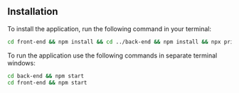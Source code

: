 ## Installation

To install the application, run the following command in your terminal:

```bash
cd front-end && npm install && cd ../back-end && npm install && npx prisma generate && npx prisma migrate dev --name init && npx ts-node util/seed.ts
```

To run the application use the following commands in separate terminal windows:

```bash
cd back-end && npm start
cd front-end && npm start
```
